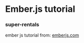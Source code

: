 # Ember.js tutorial
### super-rentals

ember js tutorial from: [emberjs.com](https://guides.emberjs.com/release/tutorial/part-1/)